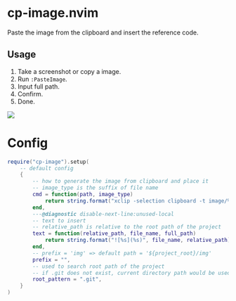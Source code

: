 # cp-image.nvim

Paste the image from the clipboard and insert the reference code.

## Usage

1. Take a screenshot or copy a image.
2. Run `:PasteImage`.
3. Input full path.
4. Confirm.
5. Done.

<img src="https://github.com/niuiic/assets/blob/main/cp-image.nvim/usage.gif" />

# Config

```lua
require("cp-image").setup(
    -- default config
    {
        -- how to generate the image from clipboard and place it
        -- image_type is the suffix of file name
        cmd = function(path, image_type)
            return string.format("xclip -selection clipboard -t image/%s -o > %s", image_type, path)
        end,
        ---@diagnostic disable-next-line:unused-local
        -- text to insert
        -- relative_path is relative to the root path of the project
        text = function(relative_path, file_name, full_path)
            return string.format("![%s](%s)", file_name, relative_path)
        end,
        -- prefix = 'img' => default path = '${project_root}/img'
        prefix = "",
        -- used to search root path of the project
        -- if .git does not exist, current directory path would be used
        root_pattern = ".git",
    }
)
```
